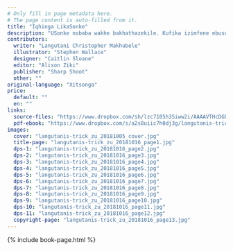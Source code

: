 ```yaml
---
# Only fill in page metadata here.
# The page content is auto-filled from it.
title: "Iqhinga LikaSonke"
description: "USonke nobaba wakhe bakhathazekile. Kufika izimfene ebusuku, zicekele phansi amasimu ommbila wabo. Ngabe bazophumelela ukuxosha izimfene?"
contributors:
  writer: "Langutani Christopher Makhubele"
  illustrator: "Stephen Wallace"
  designer: "Caitlin Sloane"
  editor: "Alison Ziki"
  publisher: "Sharp Shoot"
  other: ""
original-language: "Xitsonga"
price:
  default: ""
  en: ""
links:
  source-files: "https://www.dropbox.com/sh/lzc7105h35iww2i/AAAAVTHcDGDCDb-2PQaixv-_a?dl=0"
  pdf-ebook: "https://www.dropbox.com/s/a2s8uiic7h0dj3g/langutanis-trick_zu_20181016.pdf?dl=0"
images:
  cover: "langutanis-trick_zu_20181005_cover.jpg"
  title-page: "langutanis-trick_zu_20181016_page1.jpg"
  dps-1: "langutanis-trick_zu_20181016_page2.jpg"
  dps-2: "langutanis-trick_zu_20181016_page3.jpg"
  dps-3: "langutanis-trick_zu_20181016_page4.jpg"
  dps-4: "langutanis-trick_zu_20181016_page5.jpg"
  dps-5: "langutanis-trick_zu_20181016_page6.jpg"
  dps-6: "langutanis-trick_zu_20181016_page7.jpg"
  dps-7: "langutanis-trick_zu_20181016_page8.jpg"
  dps-8: "langutanis-trick_zu_20181016_page9.jpg"
  dps-9: "langutanis-trick_zu_20181016_page10.jpg"
  dps-10: "langutanis-trick_zu_20181016_page11.jpg"
  dps-11: "langutanis-trick_zu_20181016_page12.jpg"
  copyright-page: "langutanis-trick_zu_20181016_page13.jpg"
---
```


{% include book-page.html %}

